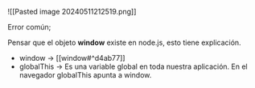 
![[Pasted image 20240511212519.png]]

Error común;

Pensar que el objeto **window** existe en node.js, esto tiene explicación.
- window -> [[window#^d4ab77]]
- globalThis -> Es una variable global en toda nuestra aplicación. En el navegador globalThis apunta a window.
